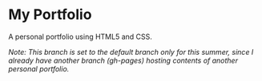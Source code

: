 # My Portfolio

A personal portfolio using HTML5 and CSS.

*Note: This branch is set to the default branch only for this summer, since I already have another branch (gh-pages) hosting contents of another personal portfolio.*